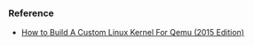 ### Reference
* [How to Build A Custom Linux Kernel For Qemu (2015 Edition)][1]

[1]: http://mgalgs.github.io/2015/05/16/how-to-build-a-custom-linux-kernel-for-qemu-2015-edition.html
